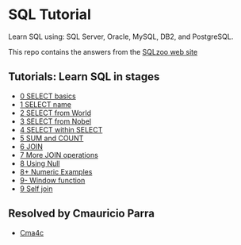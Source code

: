 # SQL Tutorial

Learn SQL using: SQL Server, Oracle, MySQL, DB2, and PostgreSQL.

This repo contains the answers from the [SQLzoo web site](https://sqlzoo.net/)

## Tutorials: Learn SQL in stages

 - [0 SELECT basics](https://github.com/cma4c/sqlzoo-answer/tree/master/0-SELECT-basics)
 - [1 SELECT name](https://github.com/cma4c/sqlzoo-answer/tree/master/1-SELECT-name)
 - [2 SELECT from World](https://github.com/cma4c/sqlzoo-answer/tree/master/2-SELECT-from-World)
 - [3 SELECT from Nobel](https://github.com/cma4c/sqlzoo-answer/tree/master/3-SELECT-from-Nobel)
 - [4 SELECT within SELECT](https://github.com/cma4c/sqlzoo-answer/tree/master/4-SELECT-within-SELECT)
 - [5 SUM and COUNT](https://github.com/cma4c/sqlzoo-answer/tree/master/5-SUM-and-COUNT)
 - [6 JOIN](https://github.com/cma4c/sqlzoo-answer/tree/master/6-JOIN)
 - [7 More JOIN operations](https://github.com/cma4c/sqlzoo-answer/tree/master/7-More-JOIN-operations)
 - [8 Using Null](https://github.com/cma4c/sqlzoo-answer/tree/master/8-Using-Null)
 - [8+ Numeric Examples](https://github.com/cma4c/sqlzoo-answer/tree/master/8+-Numeric-Examples)
 - [9- Window function](https://github.com/cma4c/sqlzoo-answer/tree/master/9--Window-function)
 - [9 Self join](https://github.com/cma4c/sqlzoo-answer/tree/master/9-Self-join)

## Resolved by Cmauricio Parra

 - [Cma4c](https://twitter.com/cma4c)
